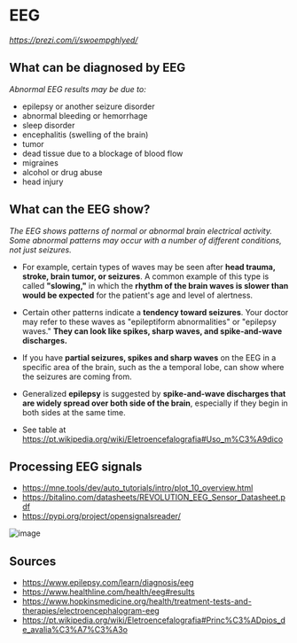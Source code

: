 # EEG
*https://prezi.com/i/swoempghlyed/*

## What can be diagnosed by EEG

*Abnormal EEG results may be due to:*

 - epilepsy or another seizure disorder
 - abnormal bleeding or hemorrhage
 - sleep disorder
 - encephalitis (swelling of the brain)
 - tumor
 - dead tissue due to a blockage of blood flow
 - migraines
 - alcohol or drug abuse
 - head injury

## What can the EEG show?

*The EEG shows patterns of normal or abnormal brain electrical activity. Some abnormal patterns may occur with a number of different conditions, not just seizures.*

 - For example, certain types of waves may be seen after **head trauma, stroke, brain tumor, or seizures**. A common example of this type is called **"slowing,"** in which the **rhythm of the brain waves is slower than would be expected** for the patient's age and level of alertness.

 - Certain other patterns indicate a **tendency toward seizures**. Your doctor may refer to these waves as "epileptiform abnormalities" or "epilepsy waves." **They can look like spikes, sharp waves, and spike-and-wave discharges.**

 - If you have **partial seizures, spikes and sharp waves** on the EEG in a specific area of the brain, such as the a temporal lobe, can show where the seizures are coming from.   

 - Generalized **epilepsy** is suggested by **spike-and-wave discharges that are widely spread over both side of the brain**, especially if they begin in both sides at the same time.

 - See table at <https://pt.wikipedia.org/wiki/Eletroencefalografia#Uso_m%C3%A9dico>
 
## Processing EEG signals

 - <https://mne.tools/dev/auto_tutorials/intro/plot_10_overview.html>
 - <https://bitalino.com/datasheets/REVOLUTION_EEG_Sensor_Datasheet.pdf>
 - <https://pypi.org/project/opensignalsreader/>
 
 ![image](https://github.com/miquelroq/health-app/blob/master/bitalino/zoomed.png)

## Sources

 - <https://www.epilepsy.com/learn/diagnosis/eeg>
 - <https://www.healthline.com/health/eeg#results>
 - <https://www.hopkinsmedicine.org/health/treatment-tests-and-therapies/electroencephalogram-eeg>
 - <https://pt.wikipedia.org/wiki/Eletroencefalografia#Princ%C3%ADpios_de_avalia%C3%A7%C3%A3o>
